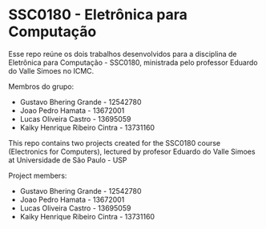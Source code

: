 # SSC0180 - Eletrônica para Computação

Esse repo reúne os dois trabalhos desenvolvidos para a disciplina de Eletrônica para Computação - SSC0180, ministrada pelo professor Eduardo do Valle Simoes no ICMC.

Membros do grupo:

- Gustavo Bhering Grande - 12542780
- Joao Pedro Hamata - 13672001
- Lucas Oliveira Castro - 13695059
- Kaiky Henrique Ribeiro Cintra - 13731160

This repo contains two projects created for the SSC0180 course (Electronics for Computers), lectured by profesor Eduardo do Valle Simoes at Universidade de São Paulo - USP

Project members:

- Gustavo Bhering Grande - 12542780
- Joao Pedro Hamata - 13672001
- Lucas Oliveira Castro - 13695059
- Kaiky Henrique Ribeiro Cintra - 13731160
